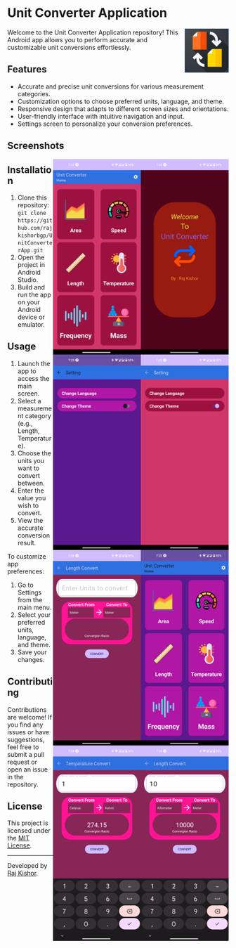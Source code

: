 # Unit Converter Application

<img align="right" alt="Coding" width="100" src="app/src/main/res/drawable/app_icon.png">

Welcome to the Unit Converter Application repository! This Android app allows you to perform accurate and customizable unit conversions effortlessly.

## Features

- Accurate and precise unit conversions for various measurement categories.
- Customization options to choose preferred units, language, and theme.
- Responsive design that adapts to different screen sizes and orientations.
- User-friendly interface with intuitive navigation and input.
- Settings screen to personalize your conversion preferences.

## Screenshots

<img align="right" alt="Coding" width="200" src="https://github.com/rajkishorbgp/my-personal-data-/blob/main/AndroidProjects/UnitConverter/1.png">
<img align="right" alt="Coding" width="200" src="https://github.com/rajkishorbgp/my-personal-data-/blob/main/AndroidProjects/UnitConverter/2.png">
<img align="right" alt="Coding" width="200" src="https://github.com/rajkishorbgp/my-personal-data-/blob/main/AndroidProjects/UnitConverter/3.png">
<img align="right" alt="Coding" width="200" src="https://github.com/rajkishorbgp/my-personal-data-/blob/main/AndroidProjects/UnitConverter/4.png">
<img align="right" alt="Coding" width="200" src="https://github.com/rajkishorbgp/my-personal-data-/blob/main/AndroidProjects/UnitConverter/5.png">
<img align="right" alt="Coding" width="200" src="https://github.com/rajkishorbgp/my-personal-data-/blob/main/AndroidProjects/UnitConverter/6.png">
<img align="right" alt="Coding" width="200" src="https://github.com/rajkishorbgp/my-personal-data-/blob/main/AndroidProjects/UnitConverter/7.png">
<img align="right" alt="Coding" width="200" src="https://github.com/rajkishorbgp/my-personal-data-/blob/main/AndroidProjects/UnitConverter/8.png">

## Installation

1. Clone this repository: `git clone https://github.com/rajkishorbgp/UnitConverterApp.git`
2. Open the project in Android Studio.
3. Build and run the app on your Android device or emulator.

## Usage

1. Launch the app to access the main screen.
2. Select a measurement category (e.g., Length, Temperature).
3. Choose the units you want to convert between.
4. Enter the value you wish to convert.
5. View the accurate conversion result.

To customize app preferences:

1. Go to Settings from the main menu.
2. Select your preferred units, language, and theme.
3. Save your changes.

## Contributing

Contributions are welcome! If you find any issues or have suggestions, feel free to submit a pull request or open an issue in the repository.

## License

This project is licensed under the [MIT License](https://github.com/rajkishorbgp/Unit-Converter-Application/blob/main/LICENSE.txt).

---

Developed by [Raj Kishor](https://www.linkedin.com/in/rajkishorbgp/).
